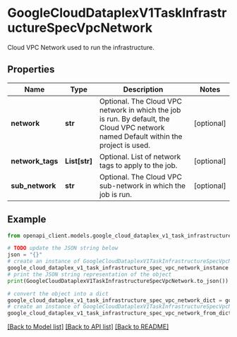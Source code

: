 # GoogleCloudDataplexV1TaskInfrastructureSpecVpcNetwork

Cloud VPC Network used to run the infrastructure.

## Properties

Name | Type | Description | Notes
------------ | ------------- | ------------- | -------------
**network** | **str** | Optional. The Cloud VPC network in which the job is run. By default, the Cloud VPC network named Default within the project is used. | [optional] 
**network_tags** | **List[str]** | Optional. List of network tags to apply to the job. | [optional] 
**sub_network** | **str** | Optional. The Cloud VPC sub-network in which the job is run. | [optional] 

## Example

```python
from openapi_client.models.google_cloud_dataplex_v1_task_infrastructure_spec_vpc_network import GoogleCloudDataplexV1TaskInfrastructureSpecVpcNetwork

# TODO update the JSON string below
json = "{}"
# create an instance of GoogleCloudDataplexV1TaskInfrastructureSpecVpcNetwork from a JSON string
google_cloud_dataplex_v1_task_infrastructure_spec_vpc_network_instance = GoogleCloudDataplexV1TaskInfrastructureSpecVpcNetwork.from_json(json)
# print the JSON string representation of the object
print(GoogleCloudDataplexV1TaskInfrastructureSpecVpcNetwork.to_json())

# convert the object into a dict
google_cloud_dataplex_v1_task_infrastructure_spec_vpc_network_dict = google_cloud_dataplex_v1_task_infrastructure_spec_vpc_network_instance.to_dict()
# create an instance of GoogleCloudDataplexV1TaskInfrastructureSpecVpcNetwork from a dict
google_cloud_dataplex_v1_task_infrastructure_spec_vpc_network_from_dict = GoogleCloudDataplexV1TaskInfrastructureSpecVpcNetwork.from_dict(google_cloud_dataplex_v1_task_infrastructure_spec_vpc_network_dict)
```
[[Back to Model list]](../README.md#documentation-for-models) [[Back to API list]](../README.md#documentation-for-api-endpoints) [[Back to README]](../README.md)


